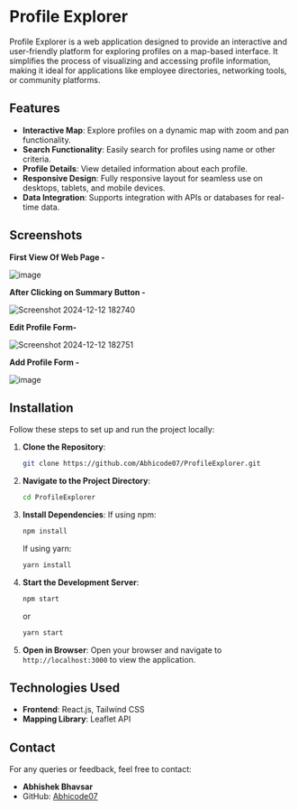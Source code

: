 # Profile Explorer

Profile Explorer is a web application designed to provide an interactive and user-friendly platform for exploring profiles on a map-based interface. It simplifies the process of visualizing and accessing profile information, making it ideal for applications like employee directories, networking tools, or community platforms.

## Features

- **Interactive Map**: Explore profiles on a dynamic map with zoom and pan functionality.
- **Search Functionality**: Easily search for profiles using name or other criteria.
- **Profile Details**: View detailed information about each profile.
- **Responsive Design**: Fully responsive layout for seamless use on desktops, tablets, and mobile devices.
- **Data Integration**: Supports integration with APIs or databases for real-time data.
## Screenshots

**First View Of Web Page -**

![image](https://github.com/user-attachments/assets/fee921fe-611d-4cff-ae1b-2a13ce806042)

**After Clicking on Summary Button -**

![Screenshot 2024-12-12 182740](https://github.com/user-attachments/assets/ddf92453-aecc-4cae-b094-19621b245813)

**Edit Profile Form-**

![Screenshot 2024-12-12 182751](https://github.com/user-attachments/assets/4fb9e718-f8a5-4f4a-8bca-20f6f6bfa8ff)

**Add Profile Form -**

![image](https://github.com/user-attachments/assets/70e3dc4f-012f-442f-9138-cbe208d6cbb4)




## Installation
Follow these steps to set up and run the project locally:

1. **Clone the Repository**:
   ```bash
   git clone https://github.com/Abhicode07/ProfileExplorer.git
   ```

2. **Navigate to the Project Directory**:
   ```bash
   cd ProfileExplorer
   ```

3. **Install Dependencies**:
   If using npm:
   ```bash
   npm install
   ```
   If using yarn:
   ```bash
   yarn install
   ```

4. **Start the Development Server**:
   ```bash
   npm start
   ```
   or
   ```bash
   yarn start
   ```

5. **Open in Browser**:
   Open your browser and navigate to `http://localhost:3000` to view the application.

## Technologies Used

- **Frontend**: React.js, Tailwind CSS
- **Mapping Library**: Leaflet API

## Contact

For any queries or feedback, feel free to contact:
- **Abhishek Bhavsar**
- GitHub: [Abhicode07](https://github.com/Abhicode07)


